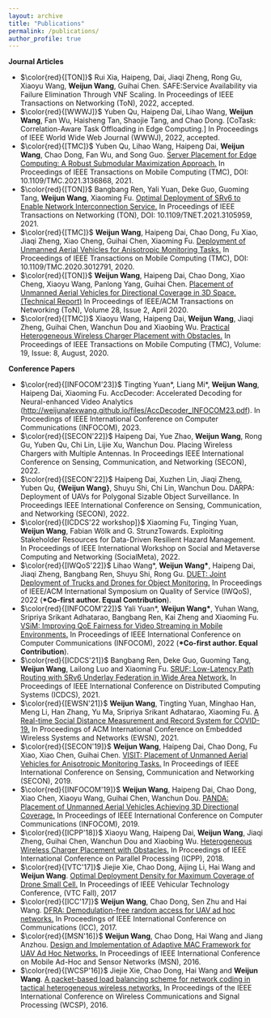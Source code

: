```yaml
---
layout: archive
title: "Publications"
permalink: /publications/
author_profile: true
---
```


**Journal Articles**
* $\color{red}{[TON]}$ Rui Xia, Haipeng, Dai, Jiaqi Zheng, Rong Gu, Xiaoyu Wang, **Weijun Wang**, Guihai Chen. SAFE:Service Availability via Failure Elimination Through VNF Scaling. In Proceedings of IEEE Transactions on Networking (ToN), 2022, accepted.
* $\color{red}{[WWWJ]}$ Yuben Qu, Haipeng Dai, Lihao Wang, **Weijun Wang**, Fan Wu, Haisheng Tan, Shaojie Tang, and Chao Dong. [CoTask: Correlation-Aware Task Offloading in Edge Computing.] In Proceedings of IEEE World Wide Web Journal (WWWJ), 2022, accepted.
* $\color{red}{[TMC]}$ Yuben Qu, Lihao Wang, Haipeng Dai, **Weijun Wang**, Chao Dong, Fan Wu, and Song Guo. [Server Placement for Edge Computing: A Robust Submodular Maximization Approach.](http://weijunalexwang.github.io/files/TMC2021.pdf) In Proceedings of IEEE Transactions on Mobile Computing (TMC), DOI: 10.1109/TMC.2021.3136868, 2021.
* $\color{red}{[TON]}$ Bangbang Ren, Yali Yuan, Deke Guo, Guoming Tang, **Weijun Wang**, Xiaoming Fu. [Optimal Deployment of SRv6 to Enable Network Interconnection Service.](http://weijunalexwang.github.io/files/SRv6_ton2022l.pdf) In Proceedings of IEEE Transactions on Networking (TON), DOI: 10.1109/TNET.2021.3105959, 2021.
* $\color{red}{[TMC]}$ **Weijun Wang**, Haipeng Dai, Chao Dong, Fu Xiao, Jiaqi Zheng, Xiao Cheng, Guihai Chen, Xiaoming Fu. [Deployment of Unmanned Aerial Vehicles for Anisotropic Monitoring Tasks.](http://weijunalexwang.github.io/files/TMC2018.pdf) In Proceedings of IEEE Transactions on Mobile Computing (TMC), DOI: 10.1109/TMC.2020.3012791, 2020.
* $\color{red}{[TON]}$ **Weijun Wang**, Haipeng Dai, Chao Dong, Xiao Cheng, Xiaoyu Wang, Panlong Yang, Guihai Chen. [Placement of Unmanned Aerial Vehicles for Directional Coverage in 3D Space.(Technical Report)](http://weijunalexwang.github.io/files/TON18PANDA.pdf) In Proceedings of IEEE/ACM Transactions on Networking (ToN), Volume 28, Issue 2, April 2020.
* $\color{red}{[TMC]}$ Xiaoyu Wang, Haipeng Dai, **Weijun Wang**, Jiaqi Zheng, Guihai Chen, Wanchun Dou and Xiaobing Wu. [Practical Heterogeneous Wireless Charger Placement with Obstacles.](http://weijunalexwang.github.io/files/PHWCPO.pdf) In Proceedings of IEEE Transactions on Mobile Computing (TMC), Volume: 19, Issue: 8, August, 2020.


**Conference Papers**
* $\color{red}{[INFOCOM'23]}$ Tingting Yuan*, Liang Mi*, **Weijun Wang**, Haipeng Dai, Xiaoming Fu. AccDecoder: Accelerated Decoding for Neural-enhanced Video Analytics (http://weijunalexwang.github.io/files/AccDecoder_INFOCOM23.pdf). In Proceedings of IEEE International Conference on Computer Communications (INFOCOM), 2023. 
* $\color{red}{[SECON'22]}$ Haipeng Dai, Yue Zhao, **Weijun Wang**, Rong Gu, Yuben Qu, Chi Lin, Lijie Xu, Wanchun Dou. Placing Wireless Chargers with Multiple Antennas. In Proceedings IEEE International Conference on Sensing, Communication, and Networking (SECON), 2022.
* $\color{red}{[SECON'22]}$ Haipeng Dai, Xuzhen Lin, Jiaqi Zheng, Yuben Qu, **{Weijun Wang}**, Shuyu Shi, Chi Lin, Wanchun Dou. DARPA: Deployment of UAVs for Polygonal Sizable Object Surveillance. In Proceedings IEEE International Conference on Sensing, Communication, and Networking (SECON), 2022.
* $\color{red}{[ICDCS'22 workshop]}$ Xiaoming Fu, Tinging Yuan, **Weijun Wang**, Fabian Wölk and G. StrunzTowards. Exploiting Stakeholder Resources for Data-Driven Resilient Hazard Management. In Proceedings of IEEE International Workshop on Social and Metaverse Computing and Networking (SocialMeta), 2022.
* $\color{red}{[IWQoS'22]}$ Lihao Wang\*, **Weijun Wang\***, Haipeng Dai, Jiaqi Zheng, Bangbang Ren, Shuyu Shi, Rong Gu. [DUET: Joint Deployment of Trucks and Drones for Object Monitoring.](http://weijunalexwang.github.io/files/Duet_IWQoS22.pdf)  In Proceedings of IEEE/ACM International Symposium on Quality of Service (IWQoS), 2022 (**\*Co-first author. Equal Contribution**).
* $\color{red}{[INFOCOM'22]}$ Yali Yuan\*, **Weijun Wang\***, Yuhan Wang, Sripriya Srikant Adhatarao, Bangbang Ren, Kai Zheng and Xiaoming Fu. [VSiM: Improving QoE Fairness for Video Streaming in Mobile Environments.](http://weijunalexwang.github.io/files/INFOCOM2022.pdf) In Proceedings of IEEE International Conference on Computer Communications (INFOCOM), 2022 (**\*Co-first author. Equal Contribution**).
* $\color{red}{[ICDCS'21]}$ Bangbang Ren, Deke Guo, Guoming Tang, **Weijun Wang**, Lailong Luo and Xiaoming Fu. [SRUF: Low-Latency Path Routing with SRv6 Underlay Federation in Wide Area Network.](http://weijunalexwang.github.io/files/SURF_icdcs2021.pdf) In Proceedings of IEEE International Conference on Distributed Computing Systems (ICDCS), 2021.
* $\color{red}{[EWSN'21]}$ **Weijun Wang**, Tingting Yuan, Minghao Han, Meng Li, Han Zhang, Yu Ma, Sripriya Srikant Adhatarao, Xiaoming Fu. [A Real-time Social Distance Measurement and Record System for COVID-19.](http://weijunalexwang.github.io/files/EWSN2021.pdf) In Proceedings of ACM International Conference on Embedded Wireless Systems and Networks (EWSN), 2021.
* $\color{red}{[SECON'19]}$ **Weijun Wang**, Haipeng Dai, Chao Dong, Fu Xiao, Xiao Chen, Guihai Chen. [VISIT: Placement of Unmanned Aerial Vehicles for Anisotropic Monitoring Tasks.](http://weijunalexwang.github.io/files/VISIT2019.pdf) In Proceedings of IEEE International Conference on Sensing, Communication and Networking (SECON), 2019.
* $\color{red}{[INFOCOM'19]}$ **Weijun Wang**, Haipeng Dai, Chao Dong, Xiao Chen, Xiaoyu Wang, Guihai Chen, Wanchun Dou. [PANDA: Placement of Unmanned Aerial Vehicles Achieving 3D Directional Coverage.](http://weijunalexwang.github.io/files/08737545.pdf) In Proceedings of IEEE International Conference on Computer Communications (INFOCOM), 2019.
* $\color{red}{[ICPP'18]}$ Xiaoyu Wang, Haipeng Dai, **Weijun Wang**, Jiaqi Zheng, Guihai Chen, Wanchun Dou and Xiaobing Wu. [Heterogeneous Wireless Charger Placement with Obstacles.](http://weijunalexwang.github.io/files/08714083.pdf) In Proceedings of IEEE International Conference on Parallel Processing (ICPP), 2018.
* $\color{red}{[VTC'17]}$ Jiejie Xie, Chao Dong, Aijing Li, Hai Wang and **Weijun Wang**. [Optimal Deployment Density for Maximum Coverage of Drone Small Cell.](http://weijunalexwang.github.io/files/08288313.pdf) In Proceedings of IEEE Vehicular Technology Conference, (VTC Fall), 2017
* $\color{red}{[ICC'17]}$ **Weijun Wang**, Chao Dong, Sen Zhu and Hai Wang. [DFRA: Demodulation-free random access for UAV ad hoc networks.](http://weijunalexwang.github.io/files/07997364.pdf) In Proceedings of IEEE International Conference on Communications (ICC), 2017.
* $\color{red}{[MSN'16]}$ **Weijun Wang**, Chao Dong, Hai Wang and Jiang Anzhou. [Design and Implementation of Adaptive MAC Framework for UAV Ad Hoc Networks.](http://weijunalexwang.github.io/files/07950233.pdf) In Proceedings of IEEE International Conference on Mobile Ad-Hoc and Sensor Networks (MSN), 2016.
* $\color{red}{[WCSP'16]}$ Jiejie Xie, Chao Dong, Hai Wang and **Weijun Wang**. [A packet-based load balancing scheme for network coding in tactical heterogeneous wireless networks.](http://weijunalexwang.github.io/files/07752659.pdf) In Proceedings of the IEEE International Conference on Wireless Communications and Signal Processing (WCSP), 2016.
